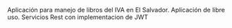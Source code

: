 Aplicación para manejo de libros del IVA en El Salvador. Aplicación de libre uso.
Servicios Rest con implementacion de JWT
